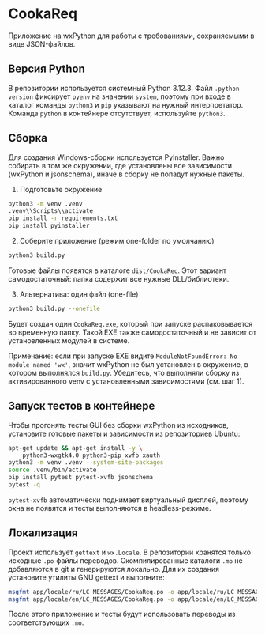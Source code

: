 # CookaReq

Приложение на wxPython для работы с требованиями, сохраняемыми в виде JSON-файлов.

## Версия Python

В репозитории используется системный Python 3.12.3. Файл `.python-version`
фиксирует `pyenv` на значении `system`, поэтому при входе в каталог команды
`python3` и `pip` указывают на нужный интерпретатор. Команда `python`
в контейнере отсутствует, используйте `python3`.

## Сборка

Для создания Windows-сборки используется PyInstaller. Важно собирать в том же окружении, где установлены все зависимости (wxPython и jsonschema), иначе в сборку не попадут нужные пакеты.

1) Подготовьте окружение

```bash
python3 -m venv .venv
.venv\\Scripts\\activate
pip install -r requirements.txt
pip install pyinstaller
```

2) Соберите приложение (режим one-folder по умолчанию)

```bash
python3 build.py
```

Готовые файлы появятся в каталоге `dist/CookaReq`. Этот вариант самодостаточный: папка содержит все нужные DLL/библиотеки.

3) Альтернатива: один файл (one-file)

```bash
python3 build.py --onefile
```

Будет создан один `CookaReq.exe`, который при запуске распаковывается во временную папку. Такой EXE также самодостаточный и не зависит от установленных модулей в системе.

Примечание: если при запуске EXE видите `ModuleNotFoundError: No module named 'wx'`, значит wxPython не был установлен в окружение, в котором выполнялся `build.py`. Убедитесь, что выполняли сборку из активированного venv с установленными зависимостями (см. шаг 1).

## Запуск тестов в контейнере

Чтобы прогонять тесты GUI без сборки wxPython из исходников,
установите готовые пакеты и зависимости из репозиториев Ubuntu:

```bash
apt-get update && apt-get install -y \
    python3-wxgtk4.0 python3-pip xvfb xauth
python3 -m venv .venv --system-site-packages
source .venv/bin/activate
pip install pytest pytest-xvfb jsonschema
pytest -q
```

`pytest-xvfb` автоматически поднимает виртуальный дисплей, поэтому
окна не появятся и тесты выполняются в headless-режиме.

## Локализация

Проект использует `gettext` и `wx.Locale`. В репозитории хранятся только исходные `.po`‑файлы переводов. Скомпилированные каталоги `.mo`
не добавляются в git и генерируются локально. Для их создания установите утилиты GNU gettext и выполните:

```bash
msgfmt app/locale/ru/LC_MESSAGES/CookaReq.po -o app/locale/ru/LC_MESSAGES/CookaReq.mo
msgfmt app/locale/en/LC_MESSAGES/CookaReq.po -o app/locale/en/LC_MESSAGES/CookaReq.mo
```

После этого приложение и тесты будут использовать переводы из соответствующих `.mo`.
